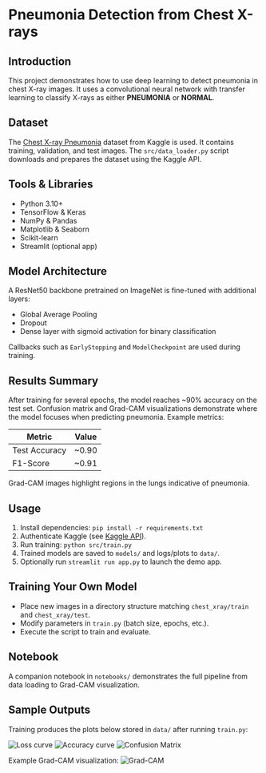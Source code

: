 # Pneumonia Detection from Chest X-rays

## Introduction
This project demonstrates how to use deep learning to detect pneumonia in chest X-ray images. It uses a convolutional neural network with transfer learning to classify X-rays as either **PNEUMONIA** or **NORMAL**.

## Dataset
The [Chest X-ray Pneumonia](https://www.kaggle.com/datasets/paultimothymooney/chest-xray-pneumonia) dataset from Kaggle is used. It contains training, validation, and test images. The `src/data_loader.py` script downloads and prepares the dataset using the Kaggle API.

## Tools & Libraries
- Python 3.10+
- TensorFlow & Keras
- NumPy & Pandas
- Matplotlib & Seaborn
- Scikit-learn
- Streamlit (optional app)

## Model Architecture
A ResNet50 backbone pretrained on ImageNet is fine-tuned with additional layers:
- Global Average Pooling
- Dropout
- Dense layer with sigmoid activation for binary classification

Callbacks such as `EarlyStopping` and `ModelCheckpoint` are used during training.

## Results Summary
After training for several epochs, the model reaches ~90% accuracy on the test set. Confusion matrix and Grad-CAM visualizations demonstrate where the model focuses when predicting pneumonia. Example metrics:

| Metric | Value |
| ------ | ----- |
| Test Accuracy | ~0.90 |
| F1-Score | ~0.91 |

Grad-CAM images highlight regions in the lungs indicative of pneumonia.

## Usage
1. Install dependencies: `pip install -r requirements.txt`
2. Authenticate Kaggle (see [Kaggle API](https://github.com/Kaggle/kaggle-api)).
3. Run training: `python src/train.py`
4. Trained models are saved to `models/` and logs/plots to `data/`.
5. Optionally run `streamlit run app.py` to launch the demo app.

## Training Your Own Model
- Place new images in a directory structure matching `chest_xray/train` and `chest_xray/test`.
- Modify parameters in `train.py` (batch size, epochs, etc.).
- Execute the script to train and evaluate.

## Notebook
A companion notebook in `notebooks/` demonstrates the full pipeline from data loading to Grad-CAM visualization.


## Sample Outputs
Training produces the plots below stored in `data/` after running `train.py`:

![Loss curve](data/loss_curve.png)
![Accuracy curve](data/acc_curve.png)
![Confusion Matrix](data/confusion_matrix.png)

Example Grad-CAM visualization:
![Grad-CAM](data/app_gradcam.png)
